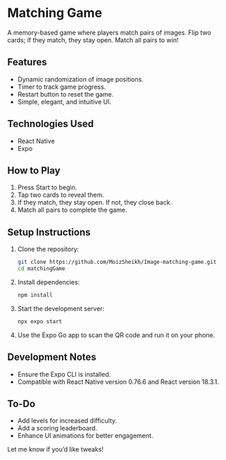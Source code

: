 # Matching Game

A memory-based game where players match pairs of images. Flip two cards; if they match, they stay open. Match all pairs to win!

## Features
- Dynamic randomization of image positions.
- Timer to track game progress.
- Restart button to reset the game.
- Simple, elegant, and intuitive UI.

## Technologies Used
- React Native
- Expo

## How to Play
1. Press Start to begin.
2. Tap two cards to reveal them.
3. If they match, they stay open. If not, they close back.
4. Match all pairs to complete the game.

## Setup Instructions
1. Clone the repository:
    ```bash
    git clone https://github.com/MoizSheikh/Image-matching-game.git
    cd matchingGame
    ```

2. Install dependencies:
    ```bash
    npm install
    ```

3. Start the development server:
    ```bash
    npx expo start
    ```

4. Use the Expo Go app to scan the QR code and run it on your phone.

## Development Notes
- Ensure the Expo CLI is installed.
- Compatible with React Native version 0.76.6 and React version 18.3.1.

## To-Do
- Add levels for increased difficulty.
- Add a scoring leaderboard.
- Enhance UI animations for better engagement.

Let me know if you’d like tweaks!
